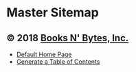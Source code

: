 # Master Sitemap
## &copy; 2018 [Books N' Bytes, Inc.](https://www.booksnbytes.net)

 * [Default Home Page](p=README)
 * [Generate a Table of Contents](p=tic)
